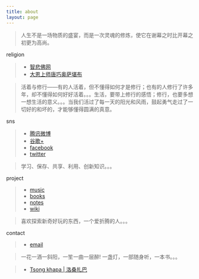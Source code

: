 ```yaml
---
title: about
layout: page
---
```



>人生不是一场物质的盛宴，而是一次灵魂的修炼，使它在谢幕之时比开幕之初更为高尚。

religion

>*  [智悲佛网](http://www.zhibeifw.com/cn/)
>*  [大恩上师唐巧奥萨堪布](http://www.mcgmh.com/index.html)

>活着与修行——有的人活着，但不懂得如何才是修行；也有的人修行了许多年，却不懂得如何好好活着。。。生活，要带上修行的感悟；修行，也要多想一想生活的意义。。。当我们活过了每一天的阳光和风雨，鼓起勇气走过了一切好的和坏的，才能够懂得圆满的真意。

sns

>*  [腾讯微博](http://t.qq.com/ztd811)
>*  [谷歌+](http://plus.google.com/104737782888483368647)
>*  [facebook](http://facebook.com/buddhishzhang)
>*  [twitter](https://twitter.com/ztd811)

>学习、保存、共享、利用、创新知识。。。

project

>*  [music](https://music.72moc.com)
>*  [books](https://book.72moc.com)
>*  [notes](http://notes.72moc.com)
>*  [wiki](http://wiki.72moc.com)

>喜欢探索新奇好玩的东西，一个爱折腾的人。。。

contact

>*  [email](mailto:ztd811@gmail.com/) 

>一花一酒一斜阳，一笙一曲一层醉!
>一盏灯，一部随身听，一本书。。。

>*  [Tsong khapa | 洛桑扎巴](http://www.72moc.com/) 
